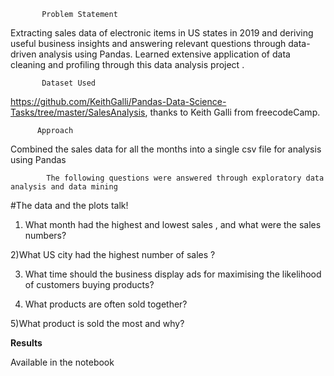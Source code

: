            Problem Statement

Extracting sales data of electronic items in US states in 2019 and deriving useful business insights and answering relevant questions through data-driven analysis using Pandas. Learned extensive application of data cleaning and profiling through this data analysis project .

           Dataset Used

https://github.com/KeithGalli/Pandas-Data-Science-Tasks/tree/master/SalesAnalysis, thanks to Keith Galli from freecodeCamp.

          Approach

Combined the sales data for all the months into a single csv file for analysis using Pandas

            The following questions were answered through exploratory data analysis and data mining

 #The data and the plots talk!

1) What month had the highest and lowest sales , and what were the sales numbers?

2)What US city had the highest number of sales ?

3) What time should the business display ads for maximising the likelihood of customers buying products?

4) What products are often sold together?

5)What product is sold the most and why?

**Results**

Available in the notebook
